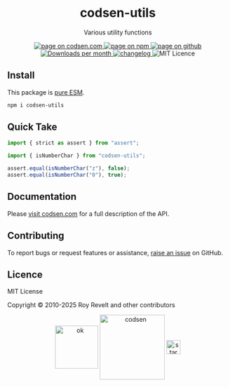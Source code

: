 <h1 align="center">codsen-utils</h1>

<p align="center">Various utility functions</p>

<p align="center">
  <a href="https://codsen.com/os/codsen-utils" rel="nofollow noreferrer noopener">
    <img src="https://img.shields.io/badge/-codsen-blue?style=flat-square" alt="page on codsen.com">
  </a>
  <a href="https://www.npmjs.com/package/codsen-utils" rel="nofollow noreferrer noopener">
    <img src="https://img.shields.io/badge/-npm-blue?style=flat-square" alt="page on npm">
  </a>
  <a href="https://github.com/codsen/codsen/tree/main/packages/codsen-utils" rel="nofollow noreferrer noopener">
    <img src="https://img.shields.io/badge/-github-blue?style=flat-square" alt="page on github">
  </a>
  <a href="https://npmcharts.com/compare/codsen-utils?interval=30" rel="nofollow noreferrer noopener" target="_blank">
    <img src="https://img.shields.io/npm/dm/codsen-utils.svg?style=flat-square" alt="Downloads per month">
  </a>
  <a href="https://codsen.com/os/codsen-utils/changelog" rel="nofollow noreferrer noopener">
    <img src="https://img.shields.io/badge/changelog-here-brightgreen?style=flat-square" alt="changelog">
  </a>
  <img src="https://img.shields.io/badge/licence-MIT-brightgreen.svg?style=flat-square" alt="MIT Licence">
</p>

## Install

This package is [pure ESM](https://gist.github.com/sindresorhus/a39789f98801d908bbc7ff3ecc99d99c).

```bash
npm i codsen-utils
```

## Quick Take

```js
import { strict as assert } from "assert";

import { isNumberChar } from "codsen-utils";

assert.equal(isNumberChar("z"), false);
assert.equal(isNumberChar("0"), true);
```

## Documentation

Please [visit codsen.com](https://codsen.com/os/codsen-utils/) for a full description of the API.

## Contributing

To report bugs or request features or assistance, [raise an issue](https://github.com/codsen/codsen/issues/new/choose) on GitHub.

## Licence

MIT License

Copyright © 2010-2025 Roy Revelt and other contributors

<p align="center"><img src="https://codsen.com/images/png-codsen-ok.png" width="98" alt="ok" align="center"> <img src="https://codsen.com/images/png-codsen-1.png" width="148" alt="codsen" align="center"> <img src="https://codsen.com/images/png-codsen-star-small.png" width="32" alt="star" align="center"></p>
